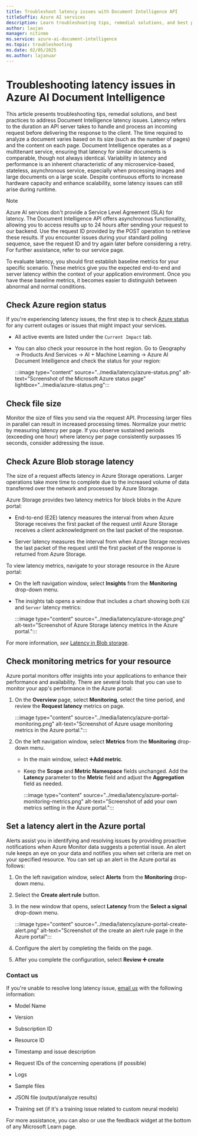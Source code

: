 ```yaml
---
title: Troubleshoot latency issues with Document Intelligence API
titleSuffix: Azure AI services
description: Learn troubleshooting tips, remedial solutions, and best practices for addressing Document Intelligence latency issues.
author: laujan
manager: nitinme
ms.service: azure-ai-document-intelligence
ms.topic: troubleshooting
ms.date: 02/05/2025
ms.author: lajanuar
---
```


# Troubleshooting latency issues in Azure AI Document Intelligence

This article presents troubleshooting tips, remedial solutions, and best practices to address Document Intelligence latency issues. Latency refers to the duration an API server takes to handle and process an incoming request before delivering the response to the client. The time required to analyze a document varies based on its size (such as the number of pages) and the content on each page. Document Intelligence operates as a multitenant service, ensuring that latency for similar documents is comparable, though not always identical. Variability in latency and performance is an inherent characteristic of any microservice-based, stateless, asynchronous service, especially when processing images and large documents on a large scale. Despite continuous efforts to increase hardware capacity and enhance scalability, some latency issues can still arise during runtime.

> [!NOTE]
> Azure AI services don't provide a Service Level Agreement (SLA) for latency.
> The Document Intelligence API offers asynchronous functionality, allowing you to access results up to 24 hours after sending your request to our backend. Use the request ID provided by the POST operation to retrieve these results. If you encounter issues during your standard polling sequence, save the request ID and try again later before considering a retry. For further assistance, refer to our service page.

To evaluate latency, you should first establish baseline metrics for your specific scenario. These metrics give you the expected end-to-end and server latency within the context of your application environment. Once you have these baseline metrics, it becomes easier to distinguish between abnormal and normal conditions.

## Check Azure region status

If you're experiencing latency issues, the first step is to check [Azure status](https://azure.status.microsoft/status) for any current outages or issues that might impact your services.

* All active events are listed under the `Current Impact` tab.

* You can also check your resource in the host region. Go to Geography → Products And Services → AI + Machine Learning → Azure AI Document Intelligence and check the status for your region:

   :::image type="content" source="../media/latency/azure-status.png" alt-text="Screenshot of the Microsoft Azure status page" lightbox="../media/azure-status.png":::

## Check file size

Monitor the size of files you send via the request API. Processing larger files in parallel can result in increased processing times. Normalize your metric by measuring latency per page. If you observe sustained periods (exceeding one hour) where latency per page consistently surpasses 15 seconds, consider addressing the issue.

## Check Azure Blob storage latency

The size of a request affects latency in Azure Storage operations. Larger operations take more time to complete due to the increased volume of data transferred over the network and processed by Azure Storage.

Azure Storage provides two latency metrics for block blobs in the Azure portal:

   * End-to-end (E2E) latency measures the interval from when Azure Storage receives the first packet of the request until Azure Storage receives a client acknowledgment on the last packet of the response.

   * Server latency measures the interval from when Azure Storage receives the last packet of the request until the first packet of the response is returned from Azure Storage.

To view latency metrics, navigate to your storage resource in the Azure portal:

* On the left navigation window, select **Insights** from the **Monitoring** drop-down menu.

* The insights tab opens a window that includes a chart showing both `E2E` and `Server` latency metrics:

   :::image type="content" source="../media/latency/azure-storage.png" alt-text="Screenshot of Azure Storage latency metrics in the Azure portal.":::


For more information, *see* [Latency in Blob storage](/azure/storage/blobs/storage-blobs-latency).


## Check monitoring metrics for your resource

Azure portal monitors offer insights into your applications to enhance their performance and availability. There are several tools that you can use to monitor your app's performance in the Azure portal:

1.  On the **Overview** page, select **Monitoring**, select the time period, and review the **Request latency** metrics on page.

    :::image type="content" source="../media/latency/azure-portal-monitoring.png" alt-text="Screenshot of Azure usage monitoring metrics in the Azure portal.":::

1. On the left navigation window, select **Metrics** from the **Monitoring** drop-down menu.

   * In the main window, select ➕**Add metric**.

   * Keep the **Scope** and **Metric Namespace** fields unchanged. Add the **Latency** parameter to the **Metric** field and adjust the **Aggregation** field as needed.

      :::image type="content" source="../media/latency/azure-portal-monitoring-metrics.png" alt-text="Screenshot of add your own metrics setting in the Azure portal.":::

## Set a latency alert in the Azure portal

Alerts assist you in identifying and resolving issues by providing proactive notifications when Azure Monitor data suggests a potential issue. An alert rule keeps an eye on your data and notifies you when set criteria are met on your specified resource. You can set up an alert in the Azure portal as follows:

1. On the left navigation window, select **Alerts** from the **Monitoring** drop-down menu.

1. Select the **Create alert rule** button.

1. In the new window that opens, select **Latency** from the **Select a signal** drop-down menu.

   :::image type="content" source="../media/latency/azure-portal-create-alert.png" alt-text="Screenshot of the create an alert rule page in the Azure portal":::

1. Configure the alert by completing the fields on the page.

1. After you complete the configuration, select **Review ➕ create**


 ### Contact us

If you're unable to resolve long latency issue, [email us](mailto:formrecog_contact@microsoft.com) with the following information:

* Model Name

* Version

* Subscription ID

* Resource ID

* Timestamp and issue description

* Request IDs of the concerning operations (if possible)

* Logs

* Sample files

* JSON file (output/analyze results)

* Training set (if it's a training issue related to custom neural models)


For more assistance, you can also or use the feedback widget at the bottom of any Microsoft Learn page.
